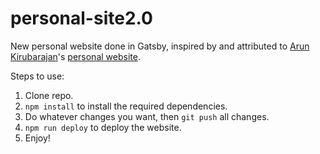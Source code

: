 # personal-site2.0

New personal website done in Gatsby, inspired by and attributed to [Arun Kirubarajan](https://github.com/kirubarajan)'s [personal website](https://github.com/kirubarajan/blog).

Steps to use:

1. Clone repo.
2. `npm install` to install the required dependencies.
3. Do whatever changes you want, then `git push` all changes.
4. `npm run deploy` to deploy the website. 
5. Enjoy!

